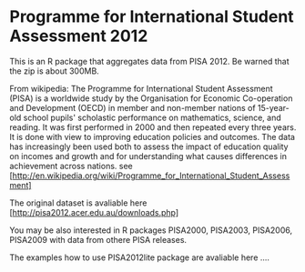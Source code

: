 Programme for International Student Assessment 2012
===================================================

This is an R package that aggregates data from PISA 2012.
Be warned that the zip is about 300MB.

From wikipedia: The Programme for International Student Assessment (PISA) is a worldwide study by the Organisation for Economic Co-operation and Development (OECD) in member and non-member nations of 15-year-old school pupils' scholastic performance on mathematics, science, and reading. It was first performed in 2000 and then repeated every three years. It is done with view to improving education policies and outcomes. The data has increasingly been used both to assess the impact of education quality on incomes and growth and for understanding what causes differences in achievement across nations. see [http://en.wikipedia.org/wiki/Programme_for_International_Student_Assessment]

The original dataset is avaliable here [http://pisa2012.acer.edu.au/downloads.php]

You may be also interested in R packages PISA2000, PISA2003, PISA2006, PISA2009 with data from othere PISA releases.

The examples how to use PISA2012lite package are avaliable here ....
